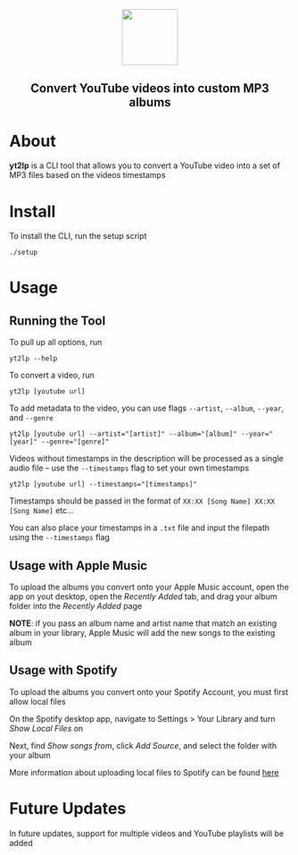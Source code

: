 <div align="center">
  <img src="https://github.com/user-attachments/assets/972300ff-fd66-41e1-b86c-bc59cf72e133" height="100px">
  <h2>Convert YouTube videos into custom MP3 albums</h2>
</div>

# About 

**yt2lp** is a CLI tool that allows you to convert a YouTube video into a set of MP3 files based on the videos timestamps

# Install

To install the CLI, run the setup script
```
./setup
```

# Usage

## Running the Tool

To pull up all options, run 
```
yt2lp --help
```
To convert a video, run 
```
yt2lp [youtube url]
```
To add metadata to the video, you can use flags `--artist`, `--album`, `--year`, and `--genre`
```
yt2lp [youtube url] --artist="[artist]" --album="[album]" --year="[year]" --genre="[genre]"
```
Videos without timestamps in the description will be processed as a single audio file &ndash; use the `--timestamps` flag to set your own timestamps
```
yt2lp [youtube url] --timestamps="[timestamps]"
```

Timestamps should be passed in the format of `XX:XX [Song Name] XX:XX [Song Name]` etc...

You can also place your timestamps in a `.txt` file and input the filepath using the `--timestamps` flag

## Usage with Apple Music 
To upload the albums you convert onto your Apple Music account, open the app on yout desktop, open the *Recently Added* tab, and drag your album folder into the *Recently Added* page

**NOTE**: if you pass an album name and artist name that match an existing album in your library, Apple Music will add the new songs to the existing album

## Usage with Spotify
To upload the albums you convert onto your Spotify Account, you must first allow local files

On the Spotify desktop app, navigate to Settings > Your Library and turn *Show Local Files* on

Next, find *Show songs from*, click *Add Source*, and select the folder with your album

More information about uploading local files to Spotify can be found [here](https://support.spotify.com/us/article/local-files/)

# Future Updates
In future updates, support for multiple videos and YouTube playlists will be added

